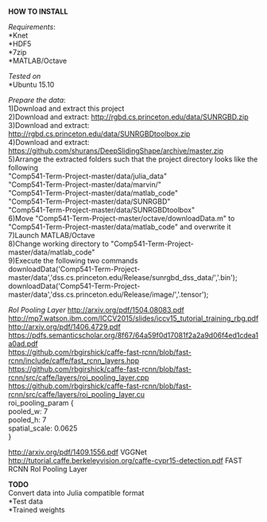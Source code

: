 **HOW TO INSTALL**  

*Requirements*:  
*Knet  
*HDF5  
*7zip  
*MATLAB/Octave  

*Tested on*  
*Ubuntu 15.10  

*Prepare the data*:  
1)Download and extract this project  
2)Download and extract: http://rgbd.cs.princeton.edu/data/SUNRGBD.zip  
3)Download and extract: http://rgbd.cs.princeton.edu/data/SUNRGBDtoolbox.zip  
4)Download and extract: https://github.com/shurans/DeepSlidingShape/archive/master.zip  
5)Arrange the extracted folders such that the project directory looks like the following  
"Comp541-Term-Project-master/data/julia_data"  
"Comp541-Term-Project-master/data/marvin/"  
"Comp541-Term-Project-master/data/matlab_code"  
"Comp541-Term-Project-master/data/SUNRGBD"  
"Comp541-Term-Project-master/data/SUNRGBDtoolbox"  
6)Move "Comp541-Term-Project-master/octave/downloadData.m" to "Comp541-Term-Project-master/data/matlab_code" and overwrite it  
7)Launch MATLAB/Octave  
8)Change working directory to "Comp541-Term-Project-master/data/matlab_code"  
9)Execute the following two commands  
downloadData('Comp541-Term-Project-master/data','dss.cs.princeton.edu/Release/sunrgbd_dss_data/','.bin');  
downloadData('Comp541-Term-Project-master/data','dss.cs.princeton.edu/Release/image/','.tensor');  


*RoI Pooling Layer*
http://arxiv.org/pdf/1504.08083.pdf  
http://mp7.watson.ibm.com/ICCV2015/slides/iccv15_tutorial_training_rbg.pdf  
http://arxiv.org/pdf/1406.4729.pdf  
https://pdfs.semanticscholar.org/8f67/64a59f0d17081f2a2a9d06f4ed1cdea1a0ad.pdf  
https://github.com/rbgirshick/caffe-fast-rcnn/blob/fast-rcnn/include/caffe/fast_rcnn_layers.hpp  
https://github.com/rbgirshick/caffe-fast-rcnn/blob/fast-rcnn/src/caffe/layers/roi_pooling_layer.cpp  
https://github.com/rbgirshick/caffe-fast-rcnn/blob/fast-rcnn/src/caffe/layers/roi_pooling_layer.cu  
roi_pooling_param {  
    pooled_w: 7  
    pooled_h: 7  
    spatial_scale: 0.0625  
  }  

http://arxiv.org/pdf/1409.1556.pdf VGGNet  
http://tutorial.caffe.berkeleyvision.org/caffe-cvpr15-detection.pdf FAST RCNN RoI Pooling Layer  

**TODO**  
Convert data into Julia compatible format  
*Test data  
*Trained weights  
